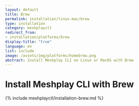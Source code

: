 ```yaml
---
layout: default
title: Brew
permalink: installation/linux-mac/brew
type: installation
category: meshplayctl
redirect_from:
- installation/platforms/brew
display-title: "true"
language: en
list: include
image: /assets/img/platforms/homebrew.png
abstract: Install Meshplay CLI on Linux or MacOS with Brew
---
```

# Install Meshplay CLI with Brew

{% include meshplayctl/installation-brew.md %}
